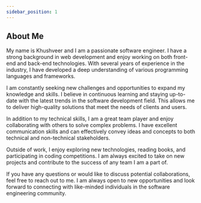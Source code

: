 ```yaml
---
sidebar_position: 1
---
```

## About Me

My name is Khushveer and I am a passionate software engineer. I have a strong background in web development and enjoy working on both front-end and back-end technologies. With several years of experience in the industry, I have developed a deep understanding of various programming languages and frameworks.

I am constantly seeking new challenges and opportunities to expand my knowledge and skills. I believe in continuous learning and staying up-to-date with the latest trends in the software development field. This allows me to deliver high-quality solutions that meet the needs of clients and users.

In addition to my technical skills, I am a great team player and enjoy collaborating with others to solve complex problems. I have excellent communication skills and can effectively convey ideas and concepts to both technical and non-technical stakeholders.

Outside of work, I enjoy exploring new technologies, reading books, and participating in coding competitions. I am always excited to take on new projects and contribute to the success of any team I am a part of.

If you have any questions or would like to discuss potential collaborations, feel free to reach out to me. I am always open to new opportunities and look forward to connecting with like-minded individuals in the software engineering community.
